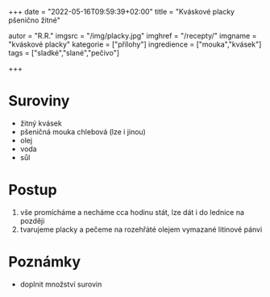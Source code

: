 +++
date = "2022-05-16T09:59:39+02:00"
title = "Kváskové placky pšenično žitné"

autor = "R.R."
imgsrc = "/img/placky.jpg"
imghref = "/recepty/"
imgname = "kváskové placky"
kategorie = ["přílohy"]
ingredience = ["mouka","kvásek"]
tags = ["sladké","slané","pečivo"]

+++

# Suroviny
- žitný kvásek
- pšeničná mouka chlebová (lze i jinou)
- olej
- voda
- sůl

# Postup
1. vše promícháme a necháme cca hodinu stát, lze dát i do lednice  na později
2. tvarujeme placky a pečeme na rozehřáté olejem vymazané litinové pánvi

# Poznámky
- doplnit množství surovin

<!--more-->
